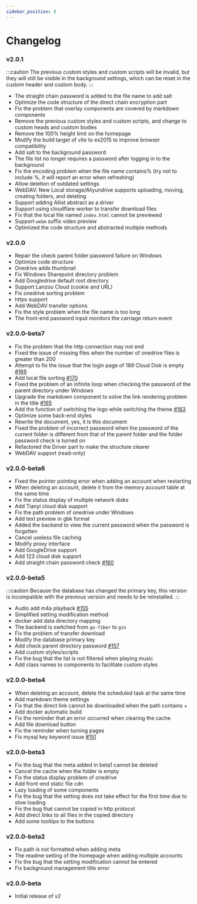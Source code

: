 ```yaml
---
sidebar_position: 8
---
```


# Changelog

### v2.0.1
:::caution
The previous custom styles and custom scripts will be invalid, but they will still be visible in the background settings, which can be reset in the custom header and custom body.
:::
- The straight chain password is added to the file name to add salt
- Optimize the code structure of the direct chain encryption part
- Fix the problem that overlay components are covered by markdown components
- Remove the previous custom styles and custom scripts, and change to custom heads and custom bodies
- Remove the 100% height limit on the homepage
- Modify the build target of vite to es2015 to improve browser compatibility
- Add salt to the background password
- The file list no longer requires a password after logging in to the background
- Fix the encoding problem when the file name contains% (try not to include %, it will report an error when refreshing)
- Allow deletion of outdated settings
- WebDAV: New Local storage/Aliyundrive supports uploading, moving, creating folders, and deleting
- Support adding Aliist abstract as a driver
- Support using cloudflare worker to transfer download files
- Fix that the local file named `index.html` cannot be previewed
- Support `webm` suffix video preview
- Optimized the code structure and abstracted multiple methods

### v2.0.0
- Repair the check parent folder password failure on Windows
- Optimize code structure
- Onedrive adds thumbnail
- Fix Windows Sharepoint directory problem
- Add Googledrive default root directory
- Support Lanzou Cloud (cookie and URL)
- Fix onedrive sorting problem
- https support
- Add WebDAV transfer options
- Fix the style problem when the file name is too long
- The front-end password input monitors the carriage return event

### v2.0.0-beta7
- Fix the problem that the http connection may not end
- Fixed the issue of missing files when the number of onedrive files is greater than 200
- Attempt to fix the issue that the login page of 189 Cloud Disk is empty [#169](https://github.com/Xhofe/alist/issues/169)
- Add local file sorting [#170](https://github.com/Xhofe/alist/issues/170)
- Fixed the problem of an infinite loop when checking the password of the parent directory under Windows
- Upgrade the markdown component to solve the link rendering problem in the title [#165](https://github.com/Xhofe/alist/issues/165)
- Add the function of switching the logo while switching the theme [#163](https://github.com/Xhofe/alist/issues/163)
- Optimize some back-end styles
- Rewrite the document, yes, it is this document
- Fixed the problem of incorrect password when the password of the current folder is different from that of the parent folder and the folder password check is turned on
- Refactored the Driver part to make the structure clearer
- WebDAV support (read-only)

### v2.0.0-beta6
- Fixed the pointer pointing error when adding an account when restarting
- When deleting an account, delete it from the memory account table at the same time
- Fix the status display of multiple network disks
- Add Tianyi cloud disk support
- Fix the path problem of onedrive under Windows
- Add text preview in gbk format
- Added the backend to view the current password when the password is forgotten
- Cancel useless file caching
- Modify proxy interface
- Add GoogleDrive support
- Add 123 cloud disk support
- Add straight chain password check [#160](https://github.com/Xhofe/alist/issues/160)

### v2.0.0-beta5
:::caution
Because the database has changed the primary key, this version is incompatible with the previous version and needs to be reinstalled.
:::
- Audio add m4a playback [#155](https://github.com/Xhofe/alist/issues/155)
- Simplified setting modification method
- docker add data directory mapping
- The backend is switched from `go-fiber` to `gin`
- Fix the problem of transfer download
- Modify the database primary key
- Add check parent directory password [#157](https://github.com/Xhofe/alist/issues/157)
- Add custom styles/scripts
- Fix the bug that the list is not filtered when playing music
- Add class names to components to facilitate custom styles

### v2.0.0-beta4
- When deleting an account, delete the scheduled task at the same time
- Add markdown theme settings
- Fix that the direct link cannot be downloaded when the path contains +
- Add docker automatic build
- Fix the reminder that an error occurred when clearing the cache
- Add file download button
- Fix the reminder when turning pages
- Fix mysql key keyword issue [#151](https://github.com/Xhofe/alist/issues/151)

### v2.0.0-beta3
- Fix the bug that the meta added in beta1 cannot be deleted
- Cancel the cache when the folder is empty
- Fix the status display problem of onedrive
- Add front-end static file cdn
- Lazy loading of some components
- Fix the bug that the setting does not take effect for the first time due to slow loading
- Fix the bug that cannot be copied in http protocol
- Add direct links to all files in the copied directory
- Add some tooltips to the buttons

### v2.0.0-beta2
- Fix path is not formatted when adding meta
- The readme setting of the homepage when adding multiple accounts
- Fix the bug that the setting modification cannot be entered
- Fix background management title error

### v2.0.0-beta
- Initial release of v2